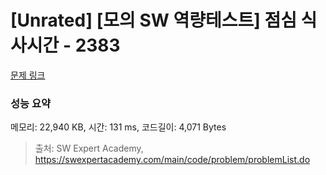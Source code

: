 # [Unrated] [모의 SW 역량테스트] 점심 식사시간 - 2383 

[문제 링크](https://swexpertacademy.com/main/code/problem/problemDetail.do?contestProbId=AV5-BEE6AK0DFAVl) 

### 성능 요약

메모리: 22,940 KB, 시간: 131 ms, 코드길이: 4,071 Bytes



> 출처: SW Expert Academy, https://swexpertacademy.com/main/code/problem/problemList.do
